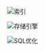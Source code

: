 ![索引](https://gitee.com/HappyBinbin/pcigo/raw/master/pic/20210328112106.png)

![存储引擎](https://gitee.com/HappyBinbin/pcigo/raw/master/pic/20210328114137.png)

![SQL优化](https://gitee.com/HappyBinbin/pcigo/raw/master/pic/20210329152751.png)